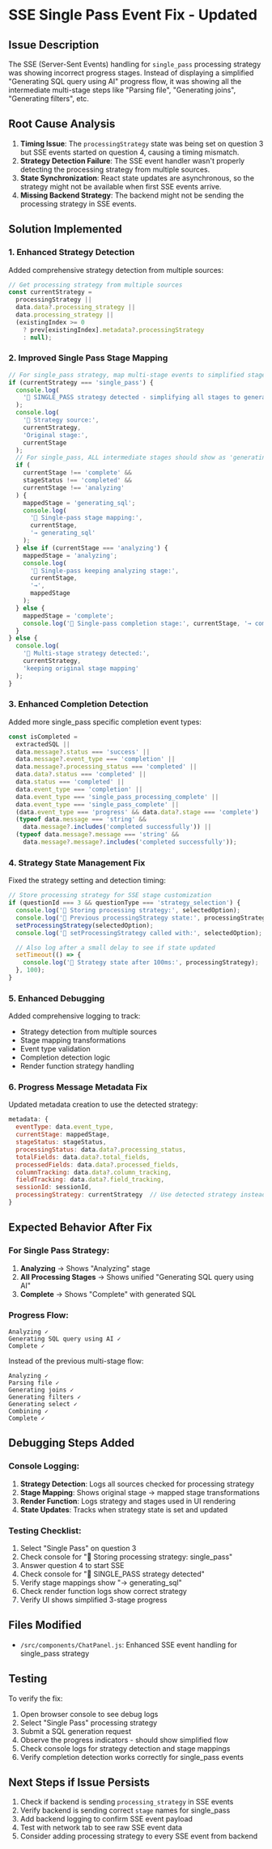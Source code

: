 # SSE Single Pass Event Fix - Updated

## Issue Description

The SSE (Server-Sent Events) handling for `single_pass` processing strategy was showing incorrect progress stages. Instead of displaying a simplified "Generating SQL query using AI" progress flow, it was showing all the intermediate multi-stage steps like "Parsing file", "Generating joins", "Generating filters", etc.

## Root Cause Analysis

1. **Timing Issue**: The `processingStrategy` state was being set on question 3 but SSE events started on question 4, causing a timing mismatch.
2. **Strategy Detection Failure**: The SSE event handler wasn't properly detecting the processing strategy from multiple sources.
3. **State Synchronization**: React state updates are asynchronous, so the strategy might not be available when first SSE events arrive.
4. **Missing Backend Strategy**: The backend might not be sending the processing strategy in SSE events.

## Solution Implemented

### 1. Enhanced Strategy Detection

Added comprehensive strategy detection from multiple sources:

```javascript
// Get processing strategy from multiple sources
const currentStrategy =
  processingStrategy ||
  data.data?.processing_strategy ||
  data.processing_strategy ||
  (existingIndex >= 0
    ? prev[existingIndex].metadata?.processingStrategy
    : null);
```

### 2. Improved Single Pass Stage Mapping

```javascript
// For single_pass strategy, map multi-stage events to simplified stages
if (currentStrategy === 'single_pass') {
  console.log(
    '🚀 SINGLE_PASS strategy detected - simplifying all stages to generating_sql'
  );
  console.log(
    '🚀 Strategy source:',
    currentStrategy,
    'Original stage:',
    currentStage
  );
  // For single_pass, ALL intermediate stages should show as 'generating_sql'
  if (
    currentStage !== 'complete' &&
    stageStatus !== 'completed' &&
    currentStage !== 'analyzing'
  ) {
    mappedStage = 'generating_sql';
    console.log(
      '🎯 Single-pass stage mapping:',
      currentStage,
      '→ generating_sql'
    );
  } else if (currentStage === 'analyzing') {
    mappedStage = 'analyzing';
    console.log(
      '🎯 Single-pass keeping analyzing stage:',
      currentStage,
      '→',
      mappedStage
    );
  } else {
    mappedStage = 'complete';
    console.log('🎯 Single-pass completion stage:', currentStage, '→ complete');
  }
} else {
  console.log(
    '🔄 Multi-stage strategy detected:',
    currentStrategy,
    'keeping original stage mapping'
  );
}
```

### 3. Enhanced Completion Detection

Added more single_pass specific completion event types:

```javascript
const isCompleted =
  extractedSQL ||
  data.message?.status === 'success' ||
  data.message?.event_type === 'completion' ||
  data.message?.processing_status === 'completed' ||
  data.data?.status === 'completed' ||
  data.status === 'completed' ||
  data.event_type === 'completion' ||
  data.event_type === 'single_pass_processing_complete' ||
  data.event_type === 'single_pass_complete' ||
  (data.event_type === 'progress' && data.data?.stage === 'complete') ||
  (typeof data.message === 'string' &&
    data.message?.includes('completed successfully')) ||
  (typeof data.message?.message === 'string' &&
    data.message?.message?.includes('completed successfully'));
```

### 4. Strategy State Management Fix

Fixed the strategy setting and detection timing:

```javascript
// Store processing strategy for SSE stage customization
if (questionId === 3 && questionType === 'strategy_selection') {
  console.log('💾 Storing processing strategy:', selectedOption);
  console.log('💾 Previous processingStrategy state:', processingStrategy);
  setProcessingStrategy(selectedOption);
  console.log('💾 setProcessingStrategy called with:', selectedOption);

  // Also log after a small delay to see if state updated
  setTimeout(() => {
    console.log('💾 Strategy state after 100ms:', processingStrategy);
  }, 100);
}
```

### 5. Enhanced Debugging

Added comprehensive logging to track:

- Strategy detection from multiple sources
- Stage mapping transformations
- Event type validation
- Completion detection logic
- Render function strategy handling

### 6. Progress Message Metadata Fix

Updated metadata creation to use the detected strategy:

```javascript
metadata: {
  eventType: data.event_type,
  currentStage: mappedStage,
  stageStatus: stageStatus,
  processingStatus: data.data?.processing_status,
  totalFields: data.data?.total_fields,
  processedFields: data.data?.processed_fields,
  columnTracking: data.data?.column_tracking,
  fieldTracking: data.data?.field_tracking,
  sessionId: sessionId,
  processingStrategy: currentStrategy  // Use detected strategy instead of state
}
```

## Expected Behavior After Fix

### For Single Pass Strategy:

1. **Analyzing** → Shows "Analyzing" stage
2. **All Processing Stages** → Shows unified "Generating SQL query using AI"
3. **Complete** → Shows "Complete" with generated SQL

### Progress Flow:

```
Analyzing ✓
Generating SQL query using AI ✓
Complete ✓
```

Instead of the previous multi-stage flow:

```
Analyzing ✓
Parsing file ✓
Generating joins ✓
Generating filters ✓
Generating select ✓
Combining ✓
Complete ✓
```

## Debugging Steps Added

### Console Logging:

1. **Strategy Detection**: Logs all sources checked for processing strategy
2. **Stage Mapping**: Shows original stage → mapped stage transformations
3. **Render Function**: Logs strategy and stages used in UI rendering
4. **State Updates**: Tracks when strategy state is set and updated

### Testing Checklist:

1. Select "Single Pass" on question 3
2. Check console for "💾 Storing processing strategy: single_pass"
3. Answer question 4 to start SSE
4. Check console for "🚀 SINGLE_PASS strategy detected"
5. Verify stage mappings show "→ generating_sql"
6. Check render function logs show correct strategy
7. Verify UI shows simplified 3-stage progress

## Files Modified

- `/src/components/ChatPanel.js`: Enhanced SSE event handling for single_pass strategy

## Testing

To verify the fix:

1. Open browser console to see debug logs
2. Select "Single Pass" processing strategy
3. Submit a SQL generation request
4. Observe the progress indicators - should show simplified flow
5. Check console logs for strategy detection and stage mappings
6. Verify completion detection works correctly for single_pass events

## Next Steps if Issue Persists

1. Check if backend is sending `processing_strategy` in SSE events
2. Verify backend is sending correct `stage` names for single_pass
3. Add backend logging to confirm SSE event payload
4. Test with network tab to see raw SSE event data
5. Consider adding processing strategy to every SSE event from backend
